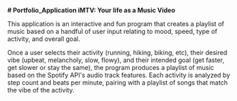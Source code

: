 **# Portfolio_Application
iMTV: Your life as a Music Video**

This application is an interactive and fun program that creates a playlist of music based on a handful of user input relating to mood, speed, type of activity, and overall goal.

Once a user selects their activity (running, hiking, biking, etc), their desired vibe (upbeat, melancholy, slow, flowy), and their intended goal (get faster, get slower or stay the same), the program produces a playlist of music based on the Spotify API's audio track features. Each activity is analyzed by step count and beats per minute, pairing with a playlist of songs that match the vibe of the activity. 
